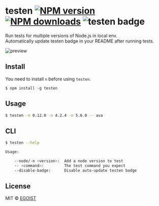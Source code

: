 # testen [![NPM version](https://img.shields.io/npm/v/testen.svg)](https://npmjs.com/package/testen) [![NPM downloads](https://img.shields.io/npm/dm/testen.svg)](https://npmjs.com/package/testen) ![testen badge](https://img.shields.io/badge/testen-passing-brightgreen.svg)

Run tests for multiple versions of Node.js in local env.  
Automatically update testen badge in your README after running tests.

![preview](https://ooo.0o0.ooo/2016/02/16/56c3365973b7f.gif)

## Install

You need to install `n` before using `testen`.

```
$ npm install -g testen
```

## Usage

```bash
$ testen -n 0.12.0 -n 4.2.4 -n 5.6.0 -- ava
```

## CLI

```bash
$ testen --help

Usage:

	--node/-n <version>:  Add a node version to test
	-- <command>:         The test command you expect
	--disable-badge:      Disable auto-update testen badge
```

## License

MIT © [EGOIST](https://github.com/egoist)
